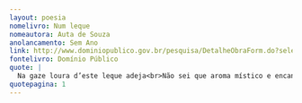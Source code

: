 ```yaml
---
layout: poesia
nomelivro: Num leque
nomeautora: Auta de Souza
anolancamento: Sem Ano
link: http://www.dominiopublico.gov.br/pesquisa/DetalheObraForm.do?select_action=&co_obra=81876
fontelivro: Domínio Público
quote: |
  Na gaze loura d’este leque adeja<br>Não sei que aroma místico e encantado...<br>Doce morena! Abençoado seja<br>O doce aroma de teu leque amado!
quotepagina: 1
---
```

